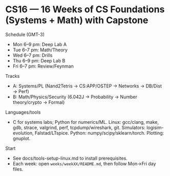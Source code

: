 # CS16 — 16 Weeks of CS Foundations (Systems + Math) with Capstone

Schedule (GMT-3)
- Mon 6–9 pm: Deep Lab A
- Tue 6–7 pm: Math/Theory
- Wed 6–7 pm: Drills
- Thu 6–9 pm: Deep Lab B
- Fri 6–7 pm: Review/Feynman

Tracks
- A: Systems/PL (Nand2Tetris → CS:APP/OSTEP → Networks → DB/Dist → Perf)
- B: Math/Physics/Security (6.042J → Probability → Number theory/crypto → Formal)

Languages/tools
- C for systems labs; Python for numerics/ML. Linux: gcc/clang, make, gdb,
  strace, valgrind, perf, tcpdump/wireshark, git. Simulators: logisim-evolution,
  Falstad/LTspice. Python: numpy/scipy/sklearn/torch. Plotting: gnuplot.

Start
- See docs/tools-setup-linux.md to install prerequisites.
- Each week: open `weeks/weekXX/README.md`, then follow Mon→Fri day files.